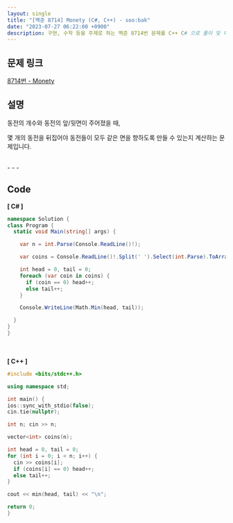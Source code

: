 ```yaml
---
layout: single
title: "[백준 8714] Monety (C#, C++) - soo:bak"
date: "2023-07-27 06:22:00 +0900"
description: 구현, 수학 등을 주제로 하는 백준 8714번 문제를 C++ C# 으로 풀이 및 해설
---
```


## 문제 링크
  [8714번 - Monety](https://www.acmicpc.net/problem/8714)

## 설명
동전의 개수와 동전의 앞/뒷면이 주어졌을 때, <br>

몇 개의 동전을 뒤집어야 동전들이 모두 같은 면을 향하도록 만들 수 있는지 계산하는 문제입니다. <br>

<br>
- - -

## Code
<b>[ C# ] </b>
<br>

  ```c#
namespace Solution {
  class Program {
    static void Main(string[] args) {

      var n = int.Parse(Console.ReadLine()!);

      var coins = Console.ReadLine()!.Split(' ').Select(int.Parse).ToArray();

      int head = 0, tail = 0;
      foreach (var coin in coins) {
        if (coin == 0) head++;
        else tail++;
      }

      Console.WriteLine(Math.Min(head, tail));

    }
  }
}
  ```
<br><br>
<b>[ C++ ] </b>
<br>

  ```c++
#include <bits/stdc++.h>

using namespace std;

int main() {
  ios::sync_with_stdio(false);
  cin.tie(nullptr);

  int n; cin >> n;

  vector<int> coins(n);

  int head = 0, tail = 0;
  for (int i = 0; i < n; i++) {
    cin >> coins[i];
    if (coins[i] == 0) head++;
    else tail++;
  }

  cout << min(head, tail) << "\n";

  return 0;
}
  ```
